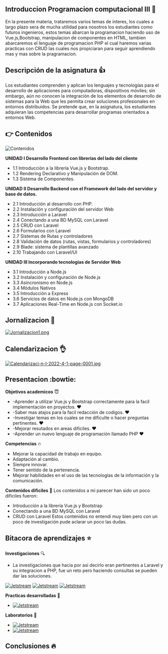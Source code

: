 ## Introduccion Programacion computacional III 👋

En la presente materia, trataremos varios temas de interes, los cuales a largo plazo
sera de mucha utilidad para nosotros los estudiantes como futuros ingenieros, estos
temas abarcan la programacion haciendo uso de Vue.js,Bootstrap, manipulacion de componentes en HTML,
tambien abarcaremos el lenguaje de programacion PHP el cual haremos varias practicas con CRUD las cuales
nos propiciaran para seguir aprendiendo mas y mas sobre la pragramacion.

## Descripción de la asignatura :+1:

Los estudiantes comprenden y aplican los lenguajes y 
tecnologías para el desarrollo de aplicaciones para 
computadoras,  dispositivos  móviles;  sin  embargo,  aún  no 
conocen  la  integración  de  los  elementos  de  desarrollo  de 
sistemas para la Web que les permita crear soluciones 
profesionales en entornos distribuidos. Se pretende que, en la 
asignatura,  los  estudiantes  adquieran  las  competencias  para 
desarrollar programas orientados a entornos Web.

## :point_right: Contenidos 

![Contenidos](https://img.shields.io/badge/Unidades-Contenidos-blue)

**UNIDAD I Desarrollo Frontend con librerías del lado del cliente**
* 1.1 Introducción a la librería Vue.js y Bootstrap.
* 1.2 Rendering Declarativo y Manipulación de DOM.
* 1.3 Sistema de Componentes.

**UNIDAD II Desarrollo Backend con el Framework del lado del 
servidor y base de datos.**
* 2.1 Introducción al desarrollo con PHP.
* 2.2 Instalación y configuración del servidor Web
* 2.3 Introducción a Laravel 
* 2.4 Conectando a una BD MySQL con Laravel 
* 2.5 CRUD con Laravel 
* 2.6 Formularios con Laravel 
* 2.7 Sistemas de Rutas y controladores
* 2.8 Validación de datos (rutas, vistas, formularios y 
controladores)
* 2.9 Blade: sistema de plantillas avanzado
* 2.10 Trabajando con Laravel/UI

**UNIDAD III Incorporando tecnologías de Servidor Web**
* 3.1 Introducción a Node.js
* 3.2 Instalación y configuración de Node.js
* 3.3 Asincronismo en Node.js
* 3.4 Módulos Nativos
* 3.5 Introducción a Express
* 3.6 Servicios de datos en Node.js con MongoDB
* 3.7 Aplicaciones Real-Time en Node.js con Socket.io

## Jornalizacion :raised_hands:
[![Jornalizacion1.png](https://i.postimg.cc/J7xrpRG2/Jornalizacion1.png)](https://postimg.cc/3WyQR5jX)

## Calendarizacion :ok_hand:
[![Calendarizaci-n-I-2022-4-1-page-0001.jpg](https://i.postimg.cc/j5DKDTd8/Calendarizaci-n-I-2022-4-1-page-0001.jpg)](https://postimg.cc/tZG8cL6P)

## Presentacion :bowtie:
**Objetivos academicos** :innocent:
* -Aprender a utilizar Vue.js y Bootstrap correctamente para la facil implementación en proyectos. :heart:
* -Saber mas atajos para la facil redacción de codigos. :heart:
* -Investigar temas en los cuales se me dificulte o hacer preguntas pertinentes. :heart:
* -Mejorar resutados en areas dificiles. :heart:
* -Aprender un nuevo lenguaje de programación llamado PHP :heart:

**Competencias** :fire:
* Mejorar la capacidad de trabajo en equipo.
* Adaptación al cambio.
* Siempre innovar.
* Tener sentido de la pertenencia.
* Mejorar habilidades en el uso de las tecnologías de la información y la comunicación.

**Contenidos dificiles** :anger:
Los contenidos a mi parecer han sido un poco dificiles fueron:
* Introducción a la librería Vue.js y Bootstrap
* Conectando a una BD MySQL con Laravel 
* CRUD con Laravel 
Estos contenidos no entendi muy bien pero con un poco de investigación pude aclarar un poco las dudas.

## Bitacora de aprendizajes :star:

**Investigaciones** :mag:
* La investigaciones que hacia por asi decirlo eran pertinentes a 
Laravel y su integracion a PHP, fue un reto pero haciendo consultas
se pueden dar las soluciones.

[![Jetstream](https://img.shields.io/badge/1-Jetstream%20Laravel-brightgreen)](https://www.youtube.com/watch?v=TnPGlmjx-_c)
[![Jetstream](https://img.shields.io/badge/2-Laravel%20y%20PHP-red)](https://laravel.com/)
[![Jetstream](https://img.shields.io/badge/3-Vue.js-orange)](https://vuejs.org/)

**Practicas desarrolladas** :school_satchel:
* [![Jetstream](https://img.shields.io/badge/1-Practicas-lightgrey)](https://github.com/NelsonBlanco687/Practicas_computo_ll.git)

**Laboratorios** :page_with_curl:
* [![Jetstream](https://img.shields.io/badge/1-CrudProject-blue)](https://github.com/galle997/CrudProject.git)
* [![Jetstream](https://img.shields.io/badge/2-LaravelLivewireAlumnos-brightgreen)](https://github.com/galle997/LaravelLivewireAlumnos.git)

## Conclusiones :fire:





